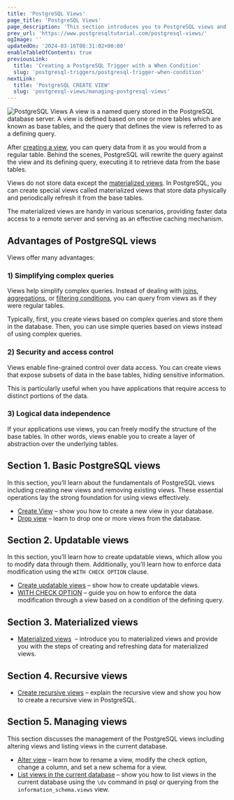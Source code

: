 ```yaml
---
title: 'PostgreSQL Views'
page_title: 'PostgreSQL Views'
page_description: 'This section introduces you to PostgreSQL views and shows you how to manage views in the PostgreSQL database server.'
prev_url: 'https://www.postgresqltutorial.com/postgresql-views/'
ogImage: ''
updatedOn: '2024-03-16T08:31:02+00:00'
enableTableOfContents: true
previousLink:
  title: 'Creating a PostgreSQL Trigger with a When Condition'
  slug: 'postgresql-triggers/postgresql-trigger-when-condition'
nextLink:
  title: 'PostgreSQL CREATE VIEW'
  slug: 'postgresql-views/managing-postgresql-views'
---
```


![PostgreSQL Views](/postgresqltutorial/PostgreSQL-View.png?alignright)
A view is a named query stored in the PostgreSQL database server. A view is defined based on one or more tables which are known as base tables, and the query that defines the view is referred to as a defining query.

After [creating a view](postgresql-views/managing-postgresql-views), you can query data from it as you would from a regular table. Behind the scenes, PostgreSQL will rewrite the query against the view and its defining query, executing it to retrieve data from the base tables.

Views do not store data except the [materialized views](postgresql-views/postgresql-materialized-views). In PostgreSQL, you can create special views called materialized views that store data physically and periodically refresh it from the base tables.

The materialized views are handy in various scenarios, providing faster data access to a remote server and serving as an effective caching mechanism.

## Advantages of PostgreSQL views

Views offer many advantages:

### 1\) Simplifying complex queries

Views help simplify complex queries. Instead of dealing with [joins](postgresql-tutorial/postgresql-joins), [aggregations](postgresql-aggregate-functions), or [filtering conditions](postgresql-tutorial/postgresql-where), you can query from views as if they were regular tables.

Typically, first, you create views based on complex queries and store them in the database. Then, you can use simple queries based on views instead of using complex queries.

### 2\) Security and access control

Views enable fine\-grained control over data access. You can create views that expose subsets of data in the base tables, hiding sensitive information.

This is particularly useful when you have applications that require access to distinct portions of the data.

### 3\) Logical data independence

If your applications use views, you can freely modify the structure of the base tables. In other words, views enable you to create a layer of abstraction over the underlying tables.

## Section 1\. Basic PostgreSQL views

In this section, you’ll learn about the fundamentals of PostgreSQL views including creating new views and removing existing views. These essential operations lay the strong foundation for using views effectively.

- [Create View](postgresql-views/managing-postgresql-views 'Managing PostgreSQL Views') – show you how to create a new view in your database.
- [Drop view](postgresql-views/postgresql-drop-view) – learn to drop one or more views from the database.

## Section 2\. Updatable views

In this section, you’ll learn how to create updatable views, which allow you to modify data through them. Additionally, you’ll learn how to enforce data modification using the `WITH CHECK OPTION` clause.

- [Create updatable views](postgresql-views/postgresql-updatable-views) – show how to create updatable views.
- [WITH CHECK OPTION](postgresql-views/postgresql-views-with-check-option) – guide you on how to enforce the data modification through a view based on a condition of the defining query.

## Section 3\. Materialized views

- [Materialized views](postgresql-views/postgresql-materialized-views 'PosgreSQL Materialized Views')  – introduce you to materialized views and provide you with the steps of creating and refreshing data for materialized views.

## Section 4\. Recursive views

- [Create recursive views](postgresql-views/postgresql-recursive-view) – explain the recursive view and show you how to create a recursive view in PostgreSQL.

## Section 5\. Managing views

This section discusses the management of the PostgreSQL views including altering views and listing views in the current database.

- [Alter view](postgresql-views/postgresql-alter-view) – learn how to rename a view, modify the check option, change a column, and set a new schema for a view.
- [List views in the current database](postgresql-views/postgresql-list-views) – show you how to list views in the current database using the `\dv` command in psql or querying from the `information_schema.views` view.
